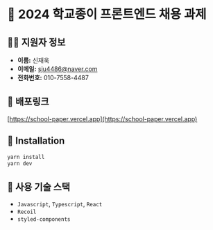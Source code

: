 # 🏫 2024 학교종이 프론트엔드 채용 과제

## 👨‍💻 지원자 정보
- **이름:** 신재욱
- **이메일:** sju4486@naver.com
- **전화번호:** 010-7558-4487 

## 🚀 배포링크
[https://school-paper.vercel.app](https://school-paper.vercel.app)

## 🔧 Installation
```bash
yarn install
yarn dev
```
## 📍  사용 기술 스택
- `Javascript`, `Typescript`, `React`
- `Recoil`
- `styled-components`

